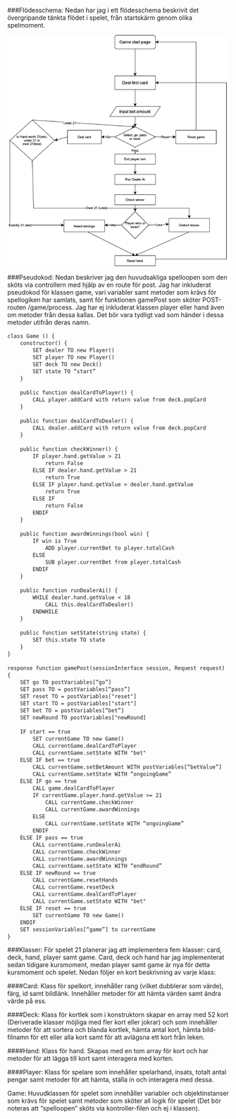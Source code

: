 ###Flödesschema:
Nedan har jag i ett flödesschema beskrivit det övergripande tänkta flödet i spelet, från startskärm genom olika spelmoment.

![Flödesschema](../img/flowchart.png)

###Pseudokod:
Nedan beskriver jag den huvudsakliga spelloopen som den sköts via controllern med hjälp av en route för post. Jag har inkluderat pseudokod för klassen game, vari variabler samt metoder som krävs för spellogiken har samlats, samt för funktionen gamePost som sköter POST-routen /game/process. Jag har ej inkluderat klassen player eller hand även om metoder från dessa kallas. Det bör vara tydligt vad som händer i dessa metoder utifrån deras namn.

```
class Game () {
    constructor() {
        SET dealer TO new Player()
        SET player TO new Player()
        SET deck TO new Deck()
        SET state TO “start”
    }

    public function dealCardToPlayer() {
        CALL player.addCard with return value from deck.popCard
    }

    public function dealCardToDealer() {
        CALL dealer.addCard with return value from deck.popCard
    }

    public function checkWinner() {
        IF player.hand.getValue > 21
            return False
        ELSE IF dealer.hand.getValue > 21
            return True
        ELSE IF player.hand.getValue > dealer.hand.getValue
            return True
        ELSE IF 
            return False
        ENDIF
    }

    public function awardWinnings(bool win) {
        IF win is True
            ADD player.currentBet to player.totalCash
        ELSE
            SUB player.currentBet from player.totalCash 
        ENDIF
    }

    public function runDealerAi() {
        WHILE dealer.hand.getValue < 18
            CALL this.dealCardToDealer()
        ENDWHILE
    }

    public function setState(string state) {
        SET this.state TO state
    }
}

response function gamePost(sessionInterface session, Request request) {
    SET go TO postVariables[“go”]
    SET pass TO = postVariables[“pass”]
    SET reset TO = postVariables["reset"]
    SET start TO = postVariables["start"]
    SET bet TO = postVariables[“bet”]
    SET newRound TO postVariables["newRound]
    
    IF start == true
        SET currentGame TO new Game()
        CALL currentGame.dealCardToPlayer
        CALL currentGame.setState WITH "bet"
    ELSE IF bet == true
        CALL currentGame.setBetAmount WITH postVariables[“betValue”]
        CALL currentGame.setState WITH “ongoingGame”
    ELSE IF go == true
        CALL game.dealCardToPlayer
        IF currentGame.player.hand.getValue >= 21
            CALL currentGame.checkWinner
            CALL currentGame.awardWinnings
        ELSE
            CALL currentGame.setState WITH “ongoingGame”
        ENDIF
    ELSE IF pass == true
        CALL currentGame.runDealerAi
        CALL currentGame.checkWinner
        CALL currentGame.awardWinnings
        CALL currentGame.setState WITH “endRound”
    ELSE IF newRound == true
        CALL currentGame.resetHands
        CALL currentGame.resetDeck
        CALL currentGame.dealCardToPlayer
        CALL currentGame.setState WITH "bet"
    ELSE IF reset == true
        SET currentGame TO new Game()
    ENDIF
    SET sessionVariables[“game”] to currentGame 
}
```


###Klasser:
För spelet 21 planerar jag att implementera fem klasser: card, deck, hand, player samt game. Card, deck och hand har jag implementerat sedan tidigare kursmoment, medan player samt game är nya för detta kursmoment och spelet. Nedan följer en kort beskrivning av varje klass:

####Card:
Klass för spelkort, innehåller rang (vilket dubblerar som värde), färg, id samt bildlänk.
Innehåller metoder för att hämta värden samt ändra värde på ess.

####Deck:
Klass för kortlek som i konstruktorn skapar en array med 52 kort (Deriverade klasser möjliga med fler kort eller jokrar) och som innehåller metoder för att sortera och blanda kortlek, hämta antal kort, hämta bild-filnamn för ett eller alla kort samt för att avlägsna ett kort från leken.

####Hand:
Klass för hand. Skapas med en tom array för kort och har metoder för att lägga till kort samt interagera med korten.

####Player:
Klass för spelare som innehåller spelarhand, insats, totalt antal pengar samt metoder för att hämta, ställa in och interagera med dessa.

Game:
Huvudklassen för spelet som innehåller variabler och objektinstanser som krävs för spelet samt metoder som sköter all logik för spelet (Det bör noteras att “spelloopen” sköts via kontroller-filen och ej i klassen).
